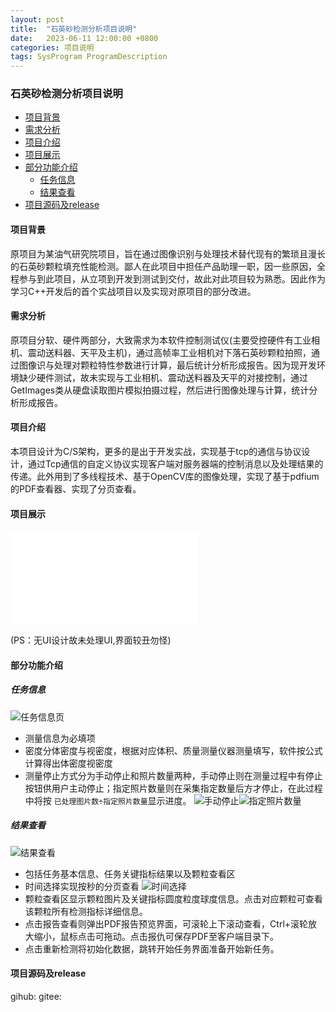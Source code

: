 ```yaml
---
layout: post
title:  "石英砂检测分析项目说明"
date:   2023-06-11 12:00:00 +0800
categories: 项目说明
tags: SysProgram ProgramDescription 
---
```

### 石英砂检测分析项目说明
- [项目背景](#项目背景)
- [需求分析](#需求分析)
- [项目介绍](#项目介绍)
- [项目展示](#项目展示)
- [部分功能介绍](#部分功能介绍)
  - [任务信息](#任务信息)
  - [结果查看](#结果查看)
- [项目源码及release](#项目源码及release)

#### 项目背景
原项目为某油气研究院项目，旨在通过图像识别与处理技术替代现有的繁琐且漫长的石英砂颗粒填充性能检测。鄙人在此项目中担任产品助理一职，因一些原因，全程参与到此项目，从立项到开发到测试到交付，故此对此项目较为熟悉。因此作为学习C++开发后的首个实战项目以及实现对原项目的部分改进。
#### 需求分析
原项目分软、硬件两部分，大致需求为本软件控制测试仪(主要受控硬件有工业相机、震动送料器、天平及主机)，通过高帧率工业相机对下落石英砂颗粒拍照，通过图像识与处理对颗粒特性参数进行计算，最后统计分析形成报告。因为现开发环境缺少硬件测试，故未实现与工业相机、震动送料器及天平的对接控制，通过GetImages类从硬盘读取图片模拟拍摄过程，然后进行图像处理与计算，统计分析形成报告。
#### 项目介绍
本项目设计为C/S架构，更多的是出于开发实战，实现基于tcp的通信与协议设计，通过Tcp通信的自定义协议实现客户端对服务器端的控制消息以及处理结果的传递。此外用到了多线程技术、基于OpenCV库的图像处理，实现了基于pdfium的PDF查看器、实现了分页查看。
#### 项目展示
<iframe src="//player.bilibili.com/player.html?bvid=BV1Qc411u7gB&page=1" scrolling="no" border="0" frameborder="no" framespacing="0" allowfullscreen="true"> </iframe>

(PS：无UI设计故未处理UI,界面较丑勿怪)
#### 部分功能介绍
##### 任务信息
![任务信息页](https://cdn.jsdelivr.net/gh/tristone95/imgs/2023/1.png)
- 测量信息为必填项
- 密度分体密度与视密度，根据对应体积、质量测量仪器测量填写，软件按公式计算得出体密度视密度
- 测量停止方式分为手动停止和照片数量两种，手动停止则在测量过程中有停止按钮供用户主动停止；指定照片数量则在采集指定数量后方才停止，在此过程中将按   ```已处理图片数÷指定照片数量```显示进度。
  ![手动停止](https://cdn.jsdelivr.net/gh/tristone95/imgs/2023/1.png)![指定照片数量](https://cdn.jsdelivr.net/gh/tristone95/imgs/2023/1.png)
##### 结果查看
![结果查看](https://cdn.jsdelivr.net/gh/tristone95/imgs/2023/1.png)
- 包括任务基本信息、任务关键指标结果以及颗粒查看区
- 时间选择实现按秒的分页查看
  ![时间选择](https://cdn.jsdelivr.net/gh/tristone95/imgs/2023/1.png)
- 颗粒查看区显示颗粒图片及关键指标圆度粒度球度信息。点击对应颗粒可查看该颗粒所有检测指标详细信息。
- 点击报告查看则弹出PDF报告预览界面，可滚轮上下滚动查看，Ctrl+滚轮放大缩小，鼠标点击可拖动。点击报仇可保存PDF至客户端目录下。
- 点击重新检测将初始化数据，跳转开始任务界面准备开始新任务。
#### 项目源码及release
gihub:
gitee:
